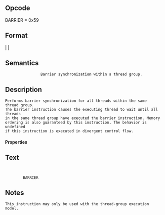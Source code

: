  

## Opcode

  BARRIER = 0x59

## Format

|
|


## Semantics




                    Barrier synchronization within a thread group.

## Description



    Performs barrier synchronization for all threads within the same thread group.
    The barrier instruction causes the executing thread to wait until all threads
    in the same thread group have executed the barrier instruction. Memory
    ordering is also guaranteed by this instruction. The behavior is undefined
    if this instruction is executed in divergent control flow.

#### Properties


## Text
```
    

        BARRIER
```



## Notes



    This instruction may only be used with the thread-group execution model.
